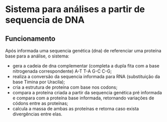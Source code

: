 # Sistema para análises a partir de sequencia de DNA

## Funcionamento
 Após informada uma sequencia genética (dna) de referenciar uma proteína base para a análise, o sistema:
  - gera a cadeia de dna complementar (completa a dupla fita com a base nitrogenada correspondente) A-T T-A G-C C-G;
  - realiza a conversão da sequencia informada para RNA (substituição da base Timina por Uracila);
  - cria a estrutura de proteína com base nos codons;
  - compara a proteína criada a partir da sequencia genética pré informada e compara com a proteína base informada, retornando variações de códons entre as proteínas;
  - calcula a massa de ambas as proteínas e retorna caso exista divergências entre elas. 
